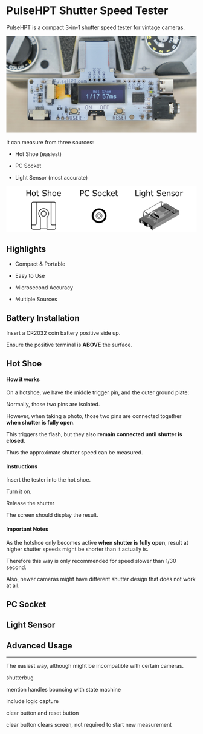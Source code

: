 # PulseHPT Shutter Speed Tester

PulseHPT is a compact 3-in-1 shutter speed tester for vintage cameras.

![Alt text](resources/photos/title.jpeg)


It can measure from three sources:

* Hot Shoe (easiest)

* PC Socket

* Light Sensor (most accurate)

![Alt text](resources/photos/sources.png)

## Highlights

* Compact & Portable

* Easy to Use

* Microsecond Accuracy

* Multiple Sources

## Battery Installation

Insert a CR2032 coin battery positive side up.

Ensure the positive terminal is **ABOVE** the surface.

## Hot Shoe

#### How it works

On a hotshoe, we have the middle trigger pin, and the outer ground plate:

Normally, those two pins are isolated.

However, when taking a photo, those two pins are connected together **when shutter is fully open**.

This triggers the flash, but they also **remain connected until shutter is closed**.

Thus the approximate shutter speed can be measured.

#### Instructions

Insert the tester into the hot shoe.

Turn it on.

Release the shutter

The screen should display the result.

#### Important Notes

As the hotshoe only becomes active **when shutter is fully open**, result at higher shutter speeds might be shorter than it actually is.

Therefore this way is only recommended for speed slower than 1/30 second.

Also, newer cameras might have different shutter design that does not work at all.

## PC Socket

## Light Sensor

## Advanced Usage



---------

The easiest way, although might be incompatible with certain cameras.


shutterbug

mention handles bouncing with state machine

include logic capture

clear button and reset button

clear button clears screen, not required to start new measurement